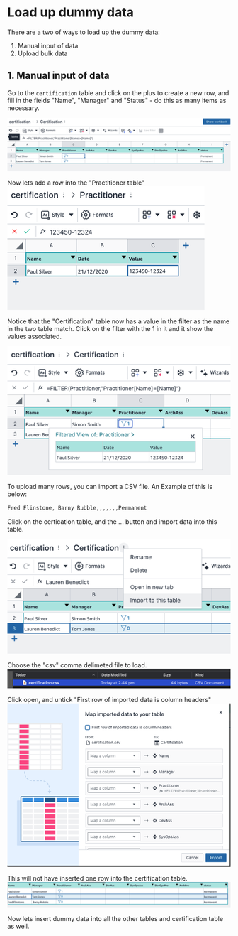 # Load up dummy data

There are a two of ways to load up the dummy data:
1. Manual input of data
2. Upload bulk data

## 1. Manual input of data
Go to the ```certification``` table and click on the plus to create a new row, and fill in the fields "Name", "Manager" and "Status" - do this as many items as necessary. 

![certification](/images/certaddrow.png)

Now lets add a row into the "Practitioner table"
![certification](/images/practitioneraddrow.png)

Notice that the "Certification" table now has a value in the filter as the name in the two table match. Click on the filter with the 1 in it and it show the values associated. 

![certification](/images/filter.png)

To upload many rows, you can import a CSV file. 
An Example of this is below: 

``` bash
Fred Flinstone, Barny Rubble,,,,,,,Permanent
```
Click on the certication table, and the ... button and import data into this table. 

![certification](/images/import.png)

Choose the "csv" comma delimeted file to load.
![certification](/images/csv.png)

Click open, and untick "First row of imported data is column headers"
![certification](/images/columns.png)

This will not have inserted one row into the certification table. 
![certification](/images/fred.png)

Now lets insert dummy data into all the other tables and certification table as well.